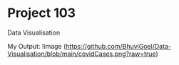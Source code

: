 # Project 103
Data Visualisation

My Output:
!image (https://github.com/BhuviGoel/Data-Visualisation/blob/main/covidCases.png?raw=true)
